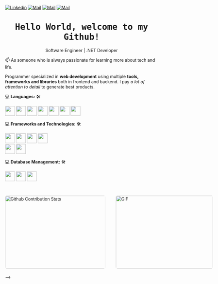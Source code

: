 <!--

## Complete list of github markdown emoji markup
https://gist.github.com/rxaviers/7360908

## technologies Icons 
https://simpleicons.org/

-->
[![Linkedin](https://img.shields.io/badge/LinkedIn-Phan%20Xu%C3%A2n%20Quang-blue?logo=Linkedin&logoColor=blue&labelColor=black)](https://www.linkedin.com/in/phanxuanquang/)
[![Mail](https://img.shields.io/badge/Facebook-Phan%20Xu%C3%A2n%20Quang-blue?logo=Facebook&logoColor=blue&labelColor=black)](https://www.facebook.com/pxquang.2002)
[![Mail](https://img.shields.io/badge/Discord-Hack%20Ki%E1%BA%BFm%20S%C4%A9-blue?logo=Discord&logoColor=blue&labelColor=black)](hackkiemsi)
[![Mail](https://img.shields.io/badge/Gmail-phanxuanquang2@gmail.com-blue?logo=Gmail&logoColor=blue&labelColor=black)](mailto:phanxuanquang2@gmail.com)
<br>

<h1 align='center'><samp><strong>Hello World, welcome to my Github!</strong></samp></h1>
<p align='center'>Software Engineer | .NET Developer

<p align='left'> 📫 As someone who is always passionate for learning more about tech and life. 

Programmer specialized in **web development** using multiple **tools, frameworks and libraries** both in frontend and backend. I pay *a lot of attention to detail* to generate best products.

💻 **Languages:** 🛠️<br><br>
<img height="32" width="32" src="https://cdn.simpleicons.org/csharp/512BD4"/>
<img height="32" width="32" src="https://cdn.simpleicons.org/cplusplus/00599C"/>
<img height="32" width="32" src="https://cdn.simpleicons.org/javascript/F7DF1E"/>
<img height="32" width="32" src="https://cdn.simpleicons.org/python/3776AB"/>
<img height="32" width="32" src="https://cdn.simpleicons.org/gnubash/#4EAA25"/>
<img height="32" width="32" src="https://cdn.simpleicons.org/html5/#E34F26"/>
<img height="32" width="32" src="https://cdn.simpleicons.org/css3/#1572B6"/>

💻 **Frameworks and Technologies:** 🛠️<br><br>
<img height="32" width="32" src="https://cdn.simpleicons.org/dotnet/512BD4"/>
<img height="32" width="32" src="https://cdn.simpleicons.org/express/d1d2d2"/>
<img height="32" width="32" src="https://cdn.simpleicons.org/nodedotjs/#339933"/>
<img height="32" width="32" src="https://cdn.simpleicons.org/bootstrap/#7952B3"/>
<br>
<img height="32" width="32" src="https://cdn.simpleicons.org/npm/#CB3837"/>
<img height="32" width="32" src="https://cdn.simpleicons.org/powershell/5391FE"/>

💻 **Database Management:** 🛠️<br><br>
<img height="32" width="32" src="https://cdn.simpleicons.org/sqlite/#003B57"/>
<img height="32" width="32" src="https://cdn.simpleicons.org/postgresql/#4169E1"/>
<img height="32" width="32" src="https://cdn.simpleicons.org/microsoftsqlserver/#CC2927"/>
<!--

🧐 **Knowledge of:**<br>

`Responsive web design`, `DOM`, `Styled Components`, `React Router`, `Enzyme`, `AXIOS`, `3rd Party API`, `Object-Oriented Programming`, `data structures and algorithms`.


🌍 **Deployment platforms:**<br>

<img alt="Github Pages" width="20px" height="20px" src="https://techcrunch.com/wp-content/uploads/2010/07/github-logo.png" />![Github Pages](https://img.shields.io/badge/-Github%20Pages-000000?style=flat&logo=github-pages) ![Heroku](https://img.shields.io/badge/-Heroku-000000?style=flat&logo=heroku&labelColor=430098) ![Netlify](https://img.shields.io/badge/-Netlify-000000?style=flat&logo=netlify&labelColor=000000)


🚩 **Highlights:** <br>
&nbsp;<img src='https://raw.githubusercontent.com/acervenky/animated-github-badges/master/assets/acbadge.gif' style="margin-top: 10px;" width="20px" height="20px">&nbsp;&nbsp;&nbsp;<span>Arctic Code Vault Contributor</span>


📚 **Working on:** <br>

![Github Actions](https://img.shields.io/badge/-Github%20Actions-000000?style=flat&logo=github-actions&logoColor=2088FF&labelColor=ffffff)
![Json Web Tokens](https://img.shields.io/badge/-Json%20Web%20Tokens-000000?style=flat&logo=json-web-tokens&logoColor=ffffff&labelColor=000000)
![Material-UI](https://img.shields.io/badge/-Material%20UI-000000?style=flat&logo=Material%20UI&logoColor=ffffff&labelColor=0081CB)


🤓 **Interested:** <br>

![React Native](https://img.shields.io/badge/-React%20Native-000000?style=flat&logo=react&labelColor=000000)
![PHP](https://img.shields.io/badge/-PHP-000000?style=flat&logo=PHP&logoColor=5466b8&labelColor=ffffff)
![WordPress](https://img.shields.io/badge/-WordPress-000000?style=flat&logo=wordpress&labelColor=21759B)
![Laravel](https://img.shields.io/badge/-Laravel-000000?style=flat&logo=laravel&logoColor=ffffff&labelColor=FF2D20)


<!-- ✅  **GitHub Extra Pins**

[![ReadMe Card](https://github-readme-stats.vercel.app/api/pin/?username=ahmad-sawalqeh&repo=my_resume)](https://github.com/ahmad-sawalqeh/my_resume) -->

</br>
<p style="display: flex; justify-contect: space-between;">
<img style="border-radius: 5px; margin-bottom: 5px" alt="Github Contribution Stats" width="330px" height="240px" src="https://github-contribution-stats.vercel.app/api/?username=Ahmad-Sawalqeh" />
<img style="border-radius: 5px; margin: 0 0 5px 35px;" alt="GIF" width="320px" height="240px" src="https://miro.medium.com/max/875/1*Urc28sbnORGOW5oyohQ06g.gif" />
</p>
-->
